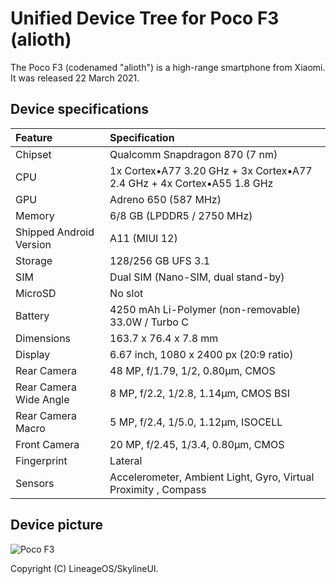 # Unified Device Tree for Poco F3 (alioth)

The Poco F3 (codenamed "alioth") is a high-range smartphone from Xiaomi. It was released 22 March 2021.

## Device specifications

| Feature                 | Specification                                                          |
| :---------------------- | :----------------------------------------------------------------------|
| Chipset                 | Qualcomm Snapdragon 870 (7 nm)                                         |
| CPU                     | 1x Cortex•A77 3.20 GHz + 3x Cortex•A77 2.4 GHz + 4x Cortex•A55 1.8 GHz |
| GPU                     | Adreno 650 (587 MHz)                                                   |
| Memory                  | 6/8 GB (LPDDR5 / 2750 MHz)                                             |
| Shipped Android Version | A11 (MIUI 12)                                                          |
| Storage                 | 128/256 GB UFS 3.1                                                     |
| SIM                     | Dual SIM (Nano-SIM, dual stand-by)                                     |
| MicroSD                 | No slot                                                                |
| Battery                 | 4250 mAh Li-Polymer (non-removable) 33.0W / Turbo C                    |
| Dimensions              | 163.7 x 76.4 x 7.8 mm                                                  |
| Display                 | 6.67 inch, 1080 x 2400 px (20:9 ratio)                                 |
| Rear Camera             | 48 MP, f/1.79, 1/2, 0.80µm, CMOS                                       |
| Rear Camera Wide Angle  | 8 MP, f/2.2, 1/2.8, 1.14µm, CMOS BSI                                   |
| Rear Camera Macro       | 5 MP, f/2.4, 1/5.0, 1.12µm, ISOCELL                                    |
| Front Camera            | 20 MP, f/2.45, 1/3.4, 0.80µm, CMOS                                     |
| Fingerprint             | Lateral                                                                |
| Sensors                 | Accelerometer, Ambient Light, Gyro, Virtual Proximity , Compass        |

## Device picture

![Poco F3](https://s1.eestatic.com/2021/03/22/elandroidelibre/567956232_183579931_1000x745.jpg)

Copyright (C) LineageOS/SkylineUI.
